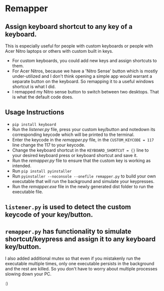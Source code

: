 # Remapper 
## Assign keyboard shortcut to any key of a keyboard.


This is especially useful for people with custom keyboards or people with Acer Nitro laptops or others with custom built in keys. 
* For custom keyboards, you could add new keys and assign shortcuts to them.
* For Acer Nitros, because we have a 'Nitro Sense' button which is mostly under-utilized and I don't think opening a simple app would warrant a separate button on the keyboard. So remapping it to a useful windows shortcut is what I did.
* I remapped my Nitro sense button to switch between two desktops. That is what the default code does.

## Usage Instructions
* ``` pip install keyboard ```
* Run the *listener.py* file, press your custom key/button and notedown its corresponding keycode which will be printed to the terminal.
* Enter the keycode in the *remapper.py* file, in the `CUSTOM_KEYCODE = 117` line change the 117 to your keycode.
* Change the keyboard shortcut in the `KEYBOARD_SHORTCUT = {}` line to your desired keyboard press or keyboard shortcut and save it.
* Run the *remapper.py* file to ensure that the custom key is working as intended.
* Run `pip install pyinstaller`
* Run `pyinstaller --noconsole --onefile remapper.py` to build your own executable that will run the background and simulate your keypresses.
* Run the *remapper.exe* file in the newly generated dist folder to run the executable file.
  
## `listener.py` is used to detect the custom keycode of your key/button.
## `remapper.py` has functionality to simulate shortcut/keypress and assign it to any keyboard key/button.
I also added additional mutex so that even if you mistakenly run the executable multiple times, only one executable persists in the background and the rest are killed. So you don't have to worry about multiple processes slowing down your PC.


:)

